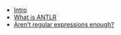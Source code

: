 - [Intro](intro.md)
- [What is ANTLR](Whatisantlr.md)
- [Aren’t regular expressions enough?](Aree.md)

